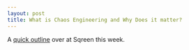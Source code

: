 ```yaml
---
layout: post
title: What is Chaos Engineering and Why Does it matter?
---
```


A [quick outline](https://blog.sqreen.com/what-is-chaos-engineering-and-why-does-it-matter/) over at Sqreen this week.

